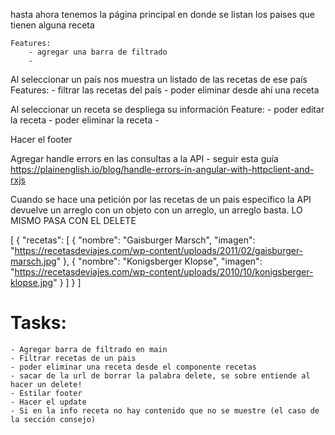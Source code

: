 hasta ahora tenemos la página principal en donde se listan los paises que tienen alguna receta

    Features:
        - agregar una barra de filtrado
        - 

Al seleccionar un país nos muestra un listado de las recetas de ese país
    Features:
        - filtrar las recetas del país
        - poder eliminar desde ahí una receta
        
Al seleccionar un receta se despliega su información
    Feature:
        - poder editar la receta 
        - poder eliminar la receta
        - 

Hacer el footer

Agregar handle errors en las consultas a la API
    - seguir esta guía https://plainenglish.io/blog/handle-errors-in-angular-with-httpclient-and-rxjs


Cuando se hace una petición por las recetas de un pais específico la API devuelve un arreglo con un objeto con un arreglo, un arreglo basta. LO MISMO PASA CON EL DELETE

[
    {
        "recetas": [
            {
                "nombre": "Gaisburger Marsch",
                "imagen": "https://recetasdeviajes.com/wp-content/uploads/2011/02/gaisburger-marsch.jpg"
            },
            {
                "nombre": "Konigsberger Klopse",
                "imagen": "https://recetasdeviajes.com/wp-content/uploads/2010/10/konigsberger-klopse.jpg"
            }
        ]
    }
]



# Tasks:
    - Agregar barra de filtrado en main
    - Filtrar recetas de un pais
    - poder eliminar una receta desde el componente recetas
    - sacar de la url de borrar la palabra delete, se sobre entiende al hacer un delete! 
    - Estilar footer
    - Hacer el update 
    - Si en la info receta no hay contenido que no se muestre (el caso de la sección consejo)
